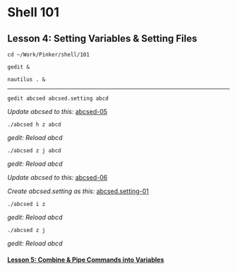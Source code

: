# Shell 101
## Lesson 4: Setting Variables & Setting Files

`cd ~/Work/Pinker/shell/101`

`gedit &`

`nautilus . &`
___

`gedit abcsed abcsed.setting abcd`

*Update abcsed to this:* [abcsed-05](https://github.com/inkVerb/pinker/blob/master/101-shell/abcsed-05)

`./abcsed h z abcd`

*gedit: Reload abcd*

`./abcsed z j abcd`

*gedit: Reload abcd*

*Update abcsed to this:* [abcsed-06](https://github.com/inkVerb/pinker/blob/master/101-shell/abcsed-06)

*Create abcsed.setting as this:* [abcsed.setting-01](https://github.com/inkVerb/pinker/blob/master/101-shell/abcsed.setting-01)

`./abcsed i z`

*gedit: Reload abcd*

`./abcsed z j`

*gedit: Reload abcd*

#### [Lesson 5: Combine & Pipe Commands into Variables](https://github.com/inkVerb/pinker/blob/master/101-shell/Lesson-05.md)
